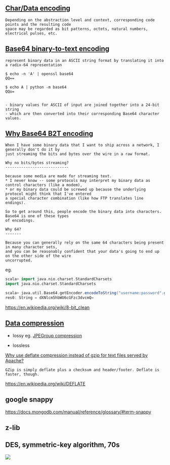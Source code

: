 [Char/Data encoding](https://en.wikipedia.org/wiki/Character_encoding)
----------------

```
Depending on the abstraction level and context, corresponding code points and the resulting code 
space may be regarded as bit patterns, octets, natural numbers, electrical pulses, etc. 
```

[Base64 binary-to-text encoding](https://en.wikipedia.org/wiki/Base64)
-------------------------------

```
represent binary data in an ASCII string format by translating it into a radix-64 representation

$ echo -n 'A' | openssl base64
QQ==

$ echo A | python -m base64
QQo=


- binary values for ASCII of input are joined together into a 24-bit string
- which are then converted into their corresponding Base64 character values.

```


[Why Base64 B2T encoding](https://stackoverflow.com/a/201510/432903)
-------------------

```
When I have some binary data that I want to ship across a network, I generally don't do it by
just streaming the bits and bytes over the wire in a raw format.

Why no bits/bytes streaming?
----------------------------

because some media are made for streaming text.
* I never know -- some protocols may interpret my binary data as control characters (like a modem),
* or my binary data could be screwed up because the underlying protocol might think that I've entered
a special character combination (like how FTP translates line endings).

So to get around this, people encode the binary data into characters. Base64 is one of these types 
of encodings.

Why 64?
-------

Because you can generally rely on the same 64 characters being present in many character sets, 
and you can be reasonably confident that your data's going to end up on the other side of the wire 
uncorrupted.
```

eg.

```scala
scala> import java.nio.charset.StandardCharsets
import java.nio.charset.StandardCharsets

scala> java.util.Base64.getEncoder.encodeToString("username:password".getBytes(StandardCharsets.UTF_8))
res0: String = dXNlcm5hbWU6cGFzc3dvcmQ=
```

https://en.wikipedia.org/wiki/8-bit_clean

[Data compression](https://en.wikipedia.org/wiki/Data_compression)
---------------------

- lossy
  eg. [JPEGroup compression](https://stackoverflow.com/a/25153481/432903)

- lossless

[Why use deflate compression instead of gzip for text files served by Apache?](http://stackoverflow.com/a/9856879/432903)

```
GZip is simply deflate plus a checksum and header/footer. Deflate is faster, though.
```

https://en.wikipedia.org/wiki/DEFLATE


google snappy
-----

https://docs.mongodb.com/manual/reference/glossary/#term-snappy

z-lib
-------

DES, symmetric-key algorithm, 70s
------------------------------

![](https://upload.wikimedia.org/wikipedia/commons/thumb/6/6a/DES-main-network.png/500px-DES-main-network.png)



